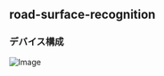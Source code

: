 ## road-surface-recognition
### デバイス構成
![Image](https://github.com/user-attachments/assets/f1c53281-b94c-4690-8d0e-3cb1d4d94241)
